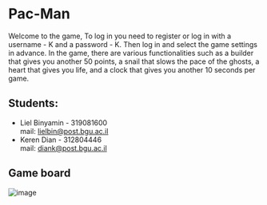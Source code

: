 # Pac-Man

Welcome to the game,
To log in you need to register or log in with a username - K and a password - K.
Then log in and select the game settings in advance.
In the game, there are various functionalities such as a builder that gives you another 50 points, a snail that slows the pace of the ghosts, a heart that gives you life, and a clock that gives you another 10 seconds per game.


## Students:
* Liel Binyamin - 319081600        
  mail: lielbin@post.bgu.ac.il
* Keren Dian - 312804446        
  mail: diank@post.bgu.ac.il

## Game board
 ![image](https://user-images.githubusercontent.com/80154838/169250006-8e3a8bc5-5b88-4927-8fdb-e4a381c76b1e.png)
 
 
 
